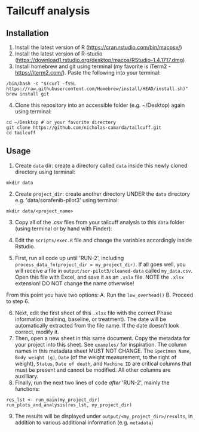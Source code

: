 # Tailcuff analysis

## Installation
1. Install the latest version of R (https://cran.rstudio.com/bin/macosx/)
2. Install the latest version of R-studio (https://download1.rstudio.org/desktop/macos/RStudio-1.4.1717.dmg)
3. Install homebrew and git using terminal (my favorite is iTerm2 - https://iterm2.com/). Paste the following into your terminal: 
```
/bin/bash -c "$(curl -fsSL https://raw.githubusercontent.com/Homebrew/install/HEAD/install.sh)"
brew install git
```
4. Clone this repository into an accessible folder (e.g. ~/Desktop) again using terminal:
```
cd ~/Desktop # or your favorite directory
git clone https://github.com/nicholas-camarda/tailcuff.git
cd tailcuff
```

## Usage
1. Create `data` dir: create a directory called `data` inside this newly cloned directory using terminal:
```
mkdir data
```
2. Create `project_dir`: create another directory UNDER the `data` directory e.g. 'data/sorafenib-pilot3' using terminal:
```
mkdir data/<project_name>
```
3. Copy all of the .csv files from your tailcuff analysis to this `data` folder (using terminal or by hand with Finder):
4. Edit the `scripts/exec.R` file and change the variables accordingly inside Rstudio.


5. First, run all code up until 'RUN-2', including `process_data_fn(project_dir = my_project_dir)`. If all goes well, you will receive a file in `output/sor-pilot3/cleaned-data` called `my_data.csv`. Open this file with Excel, and save it as an `.xslx` file. NOTE the `.xlsx` extension! DO NOT change the name otherwise!

From this point you have two options:
A. Run the `low_overhead()`
B. Proceed to step 6.

6. Next, edit the first sheet of this `.xlsx` file with the correct Phase information (training, baseline, or treatment). The date will be automatically extracted from the file name. If the date doesn't look correct, modify it.
7. Then, open a new sheet in this same document. Copy the metadata for your project into this sheet. See `examples/` for inspiration. The column names in this metadata sheet MUST NOT CHANGE. The `Specimen Name`, `Body weight (g)`, `Date` (of the weight measurement, to the right of weight), `Status`, `Date of death`, and `Machine ID` are critical columns that must be present and cannot be modified. All other columns are auxilliary. 
8. Finally, run the next two lines of code *after* 'RUN-2', mainly the functions:
```
res_lst <- run_main(my_project_dir)
run_plots_and_analysis(res_lst, my_project_dir)
```
9. The results will be displayed under `output/<my_project_dir>/results`, in addition to various additional information (e.g. `metadata`)





